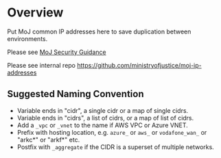 # Overview

Put MoJ common IP addresses here to save duplication between environments.

Please see [MoJ Security Guidance](https://security-guidance.service.justice.gov.uk/ip-dns-diagram-handling/#ip-addresses-dns-information--architecture-documentation)

Please see internal repo https://github.com/ministryofjustice/moj-ip-addresses

## Suggested Naming Convention

- Variable ends in "cidr", a single cidr or a map of single cidrs.
- Variable ends in "cidrs", a list of cidrs, or a map of list of cidrs.
- Add a `_vpc` or `_vnet` to the name if AWS VPC or Azure VNET.
- Prefix with hosting location, e.g. `azure_` or `aws_` or `vodafone_wan_` or "arkc*" or "arkf*" etc.
- Postfix with `_aggregate` if the CIDR is a superset of multiple networks.
